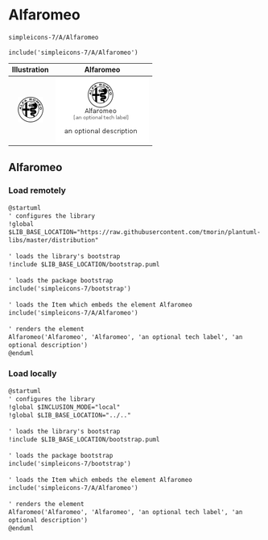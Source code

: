 # Alfaromeo


```text
simpleicons-7/A/Alfaromeo
```

```text
include('simpleicons-7/A/Alfaromeo')
```



| Illustration | Alfaromeo |
| :---: | :---: |
| ![illustration for Illustration](../../simpleicons-7/A/Alfaromeo.png) | ![illustration for Alfaromeo](../../simpleicons-7/A/Alfaromeo.Local.png) |




## Alfaromeo

### Load remotely
```plantuml
@startuml
' configures the library
!global $LIB_BASE_LOCATION="https://raw.githubusercontent.com/tmorin/plantuml-libs/master/distribution"

' loads the library's bootstrap
!include $LIB_BASE_LOCATION/bootstrap.puml

' loads the package bootstrap
include('simpleicons-7/bootstrap')

' loads the Item which embeds the element Alfaromeo
include('simpleicons-7/A/Alfaromeo')

' renders the element
Alfaromeo('Alfaromeo', 'Alfaromeo', 'an optional tech label', 'an optional description')
@enduml
```

### Load locally
```plantuml
@startuml
' configures the library
!global $INCLUSION_MODE="local"
!global $LIB_BASE_LOCATION="../.."

' loads the library's bootstrap
!include $LIB_BASE_LOCATION/bootstrap.puml

' loads the package bootstrap
include('simpleicons-7/bootstrap')

' loads the Item which embeds the element Alfaromeo
include('simpleicons-7/A/Alfaromeo')

' renders the element
Alfaromeo('Alfaromeo', 'Alfaromeo', 'an optional tech label', 'an optional description')
@enduml
```


